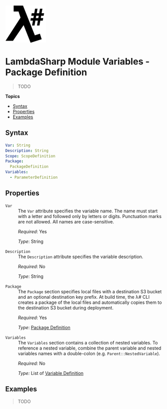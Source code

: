 ![λ#](LambdaSharp_v2_small.png)

# LambdaSharp Module Variables - Package Definition

> TODO

__Topics__
* [Syntax](#syntax)
* [Properties](#properties)
* [Examples](#examples)

## Syntax

```yaml
Var: String
Description: String
Scope: ScopeDefinition
Package:
  PackageDefinition
Variables:
  - ParameterDefinition
```

## Properties

<dl>

<dt><code>Var</code></dt>
<dd>
The <code>Var</code> attribute specifies the variable name. The name must start with a letter and followed only by letters or digits. Punctuation marks are not allowed. All names are case-sensitive.

<i>Required</i>: Yes

<i>Type</i>: String
</dd>

<dt><code>Description</code></dt>
<dd>
The <code>Description</code> attribute specifies the variable description.

<i>Required</i>: No

<i>Type</i>: String
</dd>

<dt><code>Package</code></dt>
<dd>
The <code>Package</code> section specifies local files with a destination S3 bucket and an optional destination key prefix. At build time, the λ# CLI creates a package of the local files and automatically copies them to the destination S3 bucket during deployment.

<i>Required</i>: Yes

<i>Type</i>: [Package Definition](Module-Variables-Packages.md)
</dd>

<dt><code>Variables</code></dt>
<dd>
The <code>Variables</code> section contains a collection of nested variables. To reference a nested variable, combine the parent variable and nested variables names with a double-colon (e.g. <code>Parent::NestedVariable</code>).

<i>Required:</i> No

<i>Type:</i> List of [Variable Definition](Module-Variables.md)
</dd>

</dl>

## Examples

> TODO
